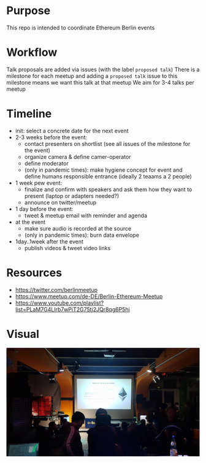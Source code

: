 # Purpose

This repo is intended to coordinate Ethereum Berlin events

# Workflow

Talk proposals are added via issues (with the label `proposed talk`)
There is a milestone for each meetup and adding a `proposed talk` issue to this milestone means we want this talk at that meetup
We aim for 3-4 talks per meetup

# Timeline

 * init: select a concrete date for the next event
 * 2-3 weeks before the event:
   * contact presenters on shortlist (see all issues of the milestone for the event)
   * organize camera & define camer-operator
   * define moderator
   * (only in pandemic times): make hygiene concept for event and define humans responsible entrance (ideally 2 teaams a 2 people)
 * 1 week pew event: 
   * finalize and confirm with speakers and ask them how they want to present (laptop or adapters needed?)
   * announce on twitter/meetup
 * 1 day before the event:
   * tweet & meetup email with reminder and agenda
 * at the event
   * make sure audio is recorded at the source
   * (only in pandemic times): burn data envelope
 * 1day..1week after the event
   * publish videos & tweet video links
 
# Resources

 * https://twitter.com/berlinmeetup
 * https://www.meetup.com/de-DE/Berlin-Ethereum-Meetup
 * https://www.youtube.com/playlist?list=PLaM7G4Llrb7wPiT2G75tj2JQr8qg6P5hi

# Visual

![meetup_11_2021](images/november_2021_0.jpeg)
